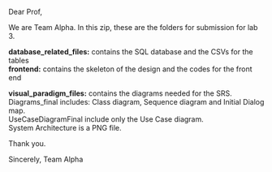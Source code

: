 Dear Prof, 

We are Team Alpha. In this zip, these are the folders for submission for lab 3.

**database_related_files:** contains the SQL database and the CSVs for the tables <br>
**frontend:** contains the skeleton of the design and the codes for the front end <br>

**visual_paradigm_files:** contains the diagrams needed for the SRS. 
  <br>Diagrams_final includes: Class diagram, Sequence diagram and Initial Dialog map. 
  <br>UseCaseDiagramFinal include only the Use Case diagram. 
  <br>System Architecture is a PNG file.

Thank you. 

Sincerely, 
Team Alpha
